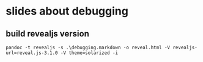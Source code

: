 # slides about debugging

## build revealjs version

    pandoc -t revealjs -s .\debugging.markdown -o reveal.html -V revealjs-url=reveal.js-3.1.0 -V theme=solarized -i
